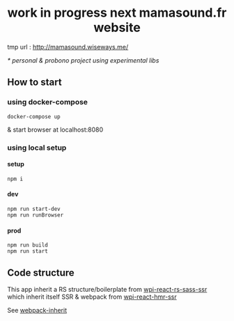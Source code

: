 <h1 align="center">work in progress next mamasound.fr website</h1>


tmp url : http://mamasound.wiseways.me/

_* personal & probono project using experimental libs_

## How to start

### using docker-compose

```
docker-compose up
```

& start browser at localhost:8080

### using local setup

#### setup
```
npm i
```

#### dev
```
npm run start-dev
npm run runBrowser
```

#### prod
```
npm run build
npm run start
```

## Code structure

This app inherit a RS structure/boilerplate from [wpi-react-rs-sass-ssr](https://github.com/n8tz/wpi-react-rs-sass-ssr)<br/>
which inherit itself SSR & webpack from [wpi-react-hmr-ssr](https://github.com/n8tz/wpi-react-hmr-ssr)

See [webpack-inherit](https://github.com/n8tz/webpack-inherit)

